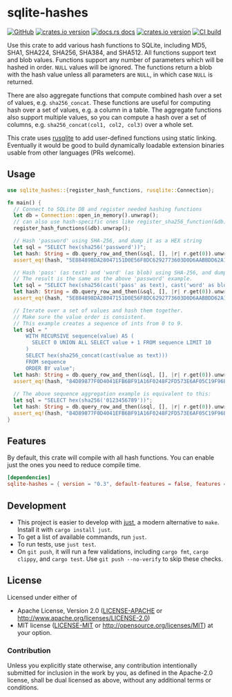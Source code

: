 # sqlite-hashes

[![GitHub](https://img.shields.io/badge/github-sqlite--hashes-8da0cb?logo=github)](https://github.com/nyurik/sqlite-hashes)
[![crates.io version](https://img.shields.io/crates/v/sqlite-hashes.svg)](https://crates.io/crates/sqlite-hashes)
[![docs.rs docs](https://docs.rs/sqlite-hashes/badge.svg)](https://docs.rs/sqlite-hashes)
[![crates.io version](https://img.shields.io/crates/l/sqlite-hashes.svg)](https://github.com/nyurik/sqlite-hashes/blob/main/LICENSE-APACHE)
[![CI build](https://github.com/nyurik/sqlite-hashes/workflows/CI/badge.svg)](https://github.com/nyurik/sqlite-hashes/actions)


Use this crate to add various hash functions to SQLite, including MD5, SHA1, SHA224, SHA256, SHA384, and SHA512. All functions support text and blob values. Functions support any number of parameters which will be hashed in order. `NULL` values will be ignored. The functions return a blob with the hash value unless all parameters are `NULL`, in which case `NULL` is returned.

There are also aggregate functions that compute combined hash over a set of values, e.g. `sha256_concat`. These functions are useful for computing hash over a set of values, e.g. a column in a table. The aggregate functions also support multiple values, so you can compute a hash over a set of columns, e.g. `sha256_concat(col1, col2, col3)` over a whole set. 

This crate uses [rusqlite](https://crates.io/crates/rusqlite) to add user-defined functions using static linking. Eventually it would be good to build dynamically loadable extension binaries usable from other languages (PRs welcome).

## Usage

```rust
use sqlite_hashes::{register_hash_functions, rusqlite::Connection};

fn main() {
  // Connect to SQLite DB and register needed hashing functions
  let db = Connection::open_in_memory().unwrap();
  // can also use hash-specific ones like register_sha256_function(&db)  
  register_hash_functions(&db).unwrap();

  // Hash 'password' using SHA-256, and dump it as a HEX string
  let sql = "SELECT hex(sha256('password'))";
  let hash: String = db.query_row_and_then(&sql, [], |r| r.get(0)).unwrap();
  assert_eq!(hash, "5E884898DA28047151D0E56F8DC6292773603D0D6AABBDD62A11EF721D1542D8");

  // Hash 'pass' (as text) and 'word' (as blob) using SHA-256, and dump it as a HEX string
  // The result is the same as the above 'password' example.
  let sql = "SELECT hex(sha256(cast('pass' as text), cast('word' as blob)))";
  let hash: String = db.query_row_and_then(&sql, [], |r| r.get(0)).unwrap();
  assert_eq!(hash, "5E884898DA28047151D0E56F8DC6292773603D0D6AABBDD62A11EF721D1542D8");

  // Iterate over a set of values and hash them together.
  // Make sure the value order is consistent.
  // This example creates a sequence of ints from 0 to 9.
  let sql = "
      WITH RECURSIVE sequence(value) AS (
        SELECT 0 UNION ALL SELECT value + 1 FROM sequence LIMIT 10
      )
      SELECT hex(sha256_concat(cast(value as text)))
      FROM sequence
      ORDER BY value";
  let hash: String = db.query_row_and_then(&sql, [], |r| r.get(0)).unwrap();
  assert_eq!(hash, "84D89877F0D4041EFB6BF91A16F0248F2FD573E6AF05C19F96BEDB9F882F7882");
  
  // The above sequence aggregation example is equivalent to this:
  let sql = "SELECT hex(sha256('0123456789'))";
  let hash: String = db.query_row_and_then(&sql, [], |r| r.get(0)).unwrap();
  assert_eq!(hash, "84D89877F0D4041EFB6BF91A16F0248F2FD573E6AF05C19F96BEDB9F882F7882");
}
```

## Features
By default, this crate will compile with all hash functions. You can enable just the ones you need to reduce compile time.

```toml
[dependencies]
sqlite-hashes = { version = "0.3", default-features = false, features = ["sha256"] }
``` 

## Development
* This project is easier to develop with [just](https://github.com/casey/just#readme), a modern alternative to `make`. Install it with `cargo install just`.
* To get a list of available commands, run `just`.
* To run tests, use `just test`.
* On `git push`, it will run a few validations, including `cargo fmt`, `cargo clippy`, and `cargo test`.  Use `git push --no-verify` to skip these checks.

## License

Licensed under either of

* Apache License, Version 2.0 ([LICENSE-APACHE](LICENSE-APACHE) or <http://www.apache.org/licenses/LICENSE-2.0>)
* MIT license ([LICENSE-MIT](LICENSE-MIT) or <http://opensource.org/licenses/MIT>)
  at your option.

### Contribution

Unless you explicitly state otherwise, any contribution intentionally
submitted for inclusion in the work by you, as defined in the
Apache-2.0 license, shall be dual licensed as above, without any
additional terms or conditions.
